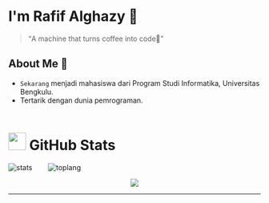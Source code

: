 # I'm Rafif Alghazy 👻
><q>A machine that turns coffee into code🍵</q> 

## About Me 👀
- `Sekarang` menjadi mahasiswa dari Program Studi Informatika, Universitas Bengkulu.
- Tertarik dengan dunia pemrograman.
<br><br>
<h1> <img src="https://www.iconsdb.com/icons/download/white/github-9-64.png" width="35" height="35"> GitHub Stats</h1>
<p><img class="center" src="https://github-readme-stats.vercel.app/api?username=alalghzy&show_icons=true&theme=gotham" alt="stats" />&nbsp; &nbsp;&nbsp;&nbsp;&nbsp;&nbsp;&nbsp;<img class="center" src="https://github-readme-stats.vercel.app/api/top-langs/?username=alalghzy&layout=compact&theme=gotham" alt="toplang" /></p>
  
<p align="center">
  <img src="https://capsule-render.vercel.app/api?type=waving&color=gradient&height=70&section=footer&width=90"/><hr>
</p>


<!---
alalghzy/alalghzy is a ✨ special ✨ repository because its `README.md` (this file) appears on your GitHub profile.
You can click the Preview link to take a look at your changes.
--->
